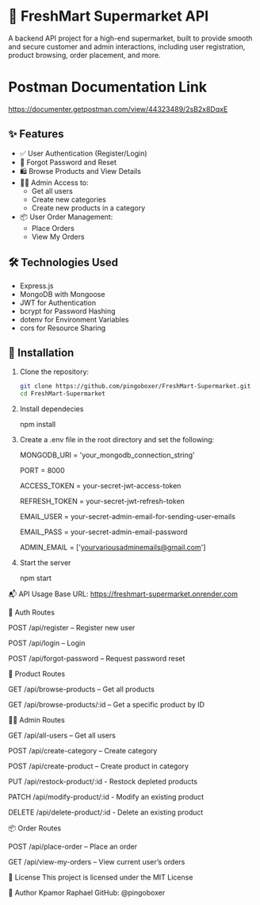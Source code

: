 # 🛒 FreshMart Supermarket API

A backend API project for a high-end supermarket, built to provide smooth and secure customer and admin interactions, including user registration, product browsing, order placement, and more.

# Postman Documentation Link

https://documenter.getpostman.com/view/44323489/2sB2x8DqxE

## ✨ Features

- ✅ User Authentication (Register/Login)
- 🔐 Forgot Password and Reset
- 🛍️ Browse Products and View Details
- 👨‍💼 Admin Access to:
  - Get all users
  - Create new categories
  - Create new products in a category
- 📦 User Order Management:
  - Place Orders
  - View My Orders

## 🛠 Technologies Used

- Express.js
- MongoDB with Mongoose
- JWT for Authentication
- bcrypt for Password Hashing
- dotenv for Environment Variables
- cors for Resource Sharing

## 🚀 Installation

1. Clone the repository:

   ```bash
   git clone https://github.com/pingoboxer/FreshMart-Supermarket.git
   cd FreshMart-Supermarket

2. Install dependecies

   npm install

3. Create a .env file in the root directory and set the following:

   MONGODB_URI = 'your_mongodb_connection_string'

   PORT = 8000

   ACCESS_TOKEN = your-secret-jwt-access-token

   REFRESH_TOKEN = your-secret-jwt-refresh-token


   EMAIL_USER = your-secret-admin-email-for-sending-user-emails

   EMAIL_PASS = your-secret-admin-email-password

   ADMIN_EMAIL = ['yourvariousadminemails@gmail.com']

4. Start the server

   npm start

📬 API Usage
Base URL: https://freshmart-supermarket.onrender.com

🔐 Auth Routes

POST /api/register – Register new user

POST /api/login – Login

POST /api/forgot-password – Request password reset

🛒 Product Routes

GET /api/browse-products – Get all products

GET /api/browse-products/:id – Get a specific product by ID

👨‍💼 Admin Routes

GET /api/all-users – Get all users

POST /api/create-category – Create category

POST /api/create-product – Create product in category

PUT /api/restock-product/:id - Restock depleted products

PATCH /api/modify-product/:id - Modify an existing product

DELETE /api/delete-product/:id - Delete an existing product

📦 Order Routes

POST /api/place-order – Place an order

GET /api/view-my-orders – View current user’s orders

📜 License
This project is licensed under the MIT License

👤 Author
Kpamor Raphael
GitHub: @pingoboxer